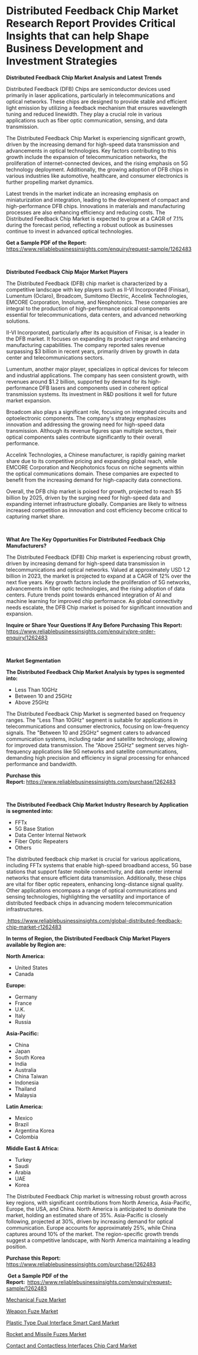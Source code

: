 <p><h1>Distributed Feedback Chip Market Research Report Provides Critical Insights that can help Shape Business Development and Investment Strategies</h1></p><p><strong>Distributed Feedback Chip Market Analysis and Latest Trends</strong></p>
<p><p>Distributed Feedback (DFB) Chips are semiconductor devices used primarily in laser applications, particularly in telecommunications and optical networks. These chips are designed to provide stable and efficient light emission by utilizing a feedback mechanism that ensures wavelength tuning and reduced linewidth. They play a crucial role in various applications such as fiber optic communication, sensing, and data transmission.</p><p>The Distributed Feedback Chip Market is experiencing significant growth, driven by the increasing demand for high-speed data transmission and advancements in optical technologies. Key factors contributing to this growth include the expansion of telecommunication networks, the proliferation of internet-connected devices, and the rising emphasis on 5G technology deployment. Additionally, the growing adoption of DFB chips in various industries like automotive, healthcare, and consumer electronics is further propelling market dynamics.</p><p>Latest trends in the market indicate an increasing emphasis on miniaturization and integration, leading to the development of compact and high-performance DFB chips. Innovations in materials and manufacturing processes are also enhancing efficiency and reducing costs. The Distributed Feedback Chip Market is expected to grow at a CAGR of 7.1% during the forecast period, reflecting a robust outlook as businesses continue to invest in advanced optical technologies.</p></p>
<p><strong>Get a Sample PDF of the Report:&nbsp;</strong> <a href="https://www.reliablebusinessinsights.com/enquiry/request-sample/1262483?utm_campaign=97&utm_medium=2&utm_source=Github&utm_content=ia&utm_term=24032025&utm_id=distributed-feedback-chip">https://www.reliablebusinessinsights.com/enquiry/request-sample/1262483</a></p>
<p>&nbsp;</p>
<p><strong>Distributed Feedback Chip Major Market Players</strong></p>
<p><p>The Distributed Feedback (DFB) chip market is characterized by a competitive landscape with key players such as II-VI Incorporated (Finisar), Lumentum (Oclaro), Broadcom, Sumitomo Electric, Accelink Technologies, EMCORE Corporation, Innolume, and Neophotonics. These companies are integral to the production of high-performance optical components essential for telecommunications, data centers, and advanced networking solutions.</p><p>II-VI Incorporated, particularly after its acquisition of Finisar, is a leader in the DFB market. It focuses on expanding its product range and enhancing manufacturing capabilities. The company reported sales revenue surpassing $3 billion in recent years, primarily driven by growth in data center and telecommunications sectors.</p><p>Lumentum, another major player, specializes in optical devices for telecom and industrial applications. The company has seen consistent growth, with revenues around $1.2 billion, supported by demand for its high-performance DFB lasers and components used in coherent optical transmission systems. Its investment in R&D positions it well for future market expansion.</p><p>Broadcom also plays a significant role, focusing on integrated circuits and optoelectronic components. The company's strategy emphasizes innovation and addressing the growing need for high-speed data transmission. Although its revenue figures span multiple sectors, their optical components sales contribute significantly to their overall performance.</p><p>Accelink Technologies, a Chinese manufacturer, is rapidly gaining market share due to its competitive pricing and expanding global reach, while EMCORE Corporation and Neophotonics focus on niche segments within the optical communications domain. These companies are expected to benefit from the increasing demand for high-capacity data connections.</p><p>Overall, the DFB chip market is poised for growth, projected to reach $5 billion by 2025, driven by the surging need for high-speed data and expanding internet infrastructure globally. Companies are likely to witness increased competition as innovation and cost efficiency become critical to capturing market share.</p></p>
<p>&nbsp;</p>
<p><strong>What Are The Key Opportunities For Distributed Feedback Chip Manufacturers?</strong></p>
<p><p>The Distributed Feedback (DFB) Chip market is experiencing robust growth, driven by increasing demand for high-speed data transmission in telecommunications and optical networks. Valued at approximately USD 1.2 billion in 2023, the market is projected to expand at a CAGR of 12% over the next five years. Key growth factors include the proliferation of 5G networks, advancements in fiber optic technologies, and the rising adoption of data centers. Future trends point towards enhanced integration of AI and machine learning for improved chip performance. As global connectivity needs escalate, the DFB Chip market is poised for significant innovation and expansion.</p></p>
<p><strong>Inquire or Share Your Questions If Any Before Purchasing This Report:</strong> <a href="https://www.reliablebusinessinsights.com/enquiry/pre-order-enquiry/1262483?utm_campaign=97&utm_medium=2&utm_source=Github&utm_content=ia&utm_term=24032025&utm_id=distributed-feedback-chip">https://www.reliablebusinessinsights.com/enquiry/pre-order-enquiry/1262483</a></p>
<p>&nbsp;</p>
<p><strong>Market Segmentation</strong></p>
<p><strong>The Distributed Feedback Chip Market Analysis by types is segmented into:</strong></p>
<p><ul><li>Less Than 10GHz</li><li>Between 10 and 25GHz</li><li>Above 25GHz</li></ul></p>
<p><p>The Distributed Feedback Chip Market is segmented based on frequency ranges. The "Less Than 10GHz" segment is suitable for applications in telecommunications and consumer electronics, focusing on low-frequency signals. The "Between 10 and 25GHz" segment caters to advanced communication systems, including radar and satellite technology, allowing for improved data transmission. The "Above 25GHz" segment serves high-frequency applications like 5G networks and satellite communications, demanding high precision and efficiency in signal processing for enhanced performance and bandwidth.</p></p>
<p><strong>Purchase this Report:&nbsp;</strong><a href="https://www.reliablebusinessinsights.com/purchase/1262483?utm_campaign=97&utm_medium=2&utm_source=Github&utm_content=ia&utm_term=24032025&utm_id=distributed-feedback-chip">https://www.reliablebusinessinsights.com/purchase/1262483</a></p>
<p>&nbsp;</p>
<p><strong>The Distributed Feedback Chip Market Industry Research by Application is segmented into:</strong></p>
<p><ul><li>FFTx</li><li>5G Base Station</li><li>Data Center Internal Network</li><li>Fiber Optic Repeaters</li><li>Others</li></ul></p>
<p><p>The distributed feedback chip market is crucial for various applications, including FFTx systems that enable high-speed broadband access, 5G base stations that support faster mobile connectivity, and data center internal networks that ensure efficient data transmission. Additionally, these chips are vital for fiber optic repeaters, enhancing long-distance signal quality. Other applications encompass a range of optical communications and sensing technologies, highlighting the versatility and importance of distributed feedback chips in advancing modern telecommunication infrastructures.</p></p>
<p><a href="https://www.reliablebusinessinsights.com/global-distributed-feedback-chip-market-r1262483?utm_campaign=97&utm_medium=2&utm_source=Github&utm_content=ia&utm_term=24032025&utm_id=distributed-feedback-chip">&nbsp;https://www.reliablebusinessinsights.com/global-distributed-feedback-chip-market-r1262483</a></p>
<p><strong>In terms of Region, the Distributed Feedback Chip Market Players available by Region are:</strong></p>
<p>
    <p> <strong> North America: </strong>
        <ul>
            <li>United States</li>
            <li>Canada</li>
        </ul>
        </p> 
    <p> <strong> Europe: </strong>
        <ul>
            <li>Germany</li>
            <li>France</li>
            <li>U.K.</li>
            <li>Italy</li>
            <li>Russia</li>
        </ul>
        </p> 
    <p> <strong> Asia-Pacific: </strong>
        <ul>
            <li>China</li>
            <li>Japan</li>
            <li>South Korea</li>
            <li>India</li>
            <li>Australia</li>
            <li>China Taiwan</li>
            <li>Indonesia</li>
            <li>Thailand</li>
            <li>Malaysia</li>
        </ul>
        </p> 
    <p> <strong> Latin America: </strong>
        <ul>
            <li>Mexico</li>
            <li>Brazil</li>
            <li>Argentina Korea</li>
            <li>Colombia</li>
        </ul>
        </p> 
    <p> <strong> Middle East & Africa: </strong>
        <ul>
            <li>Turkey</li>
            <li>Saudi</li>
            <li>Arabia</li>
            <li>UAE</li>
            <li>Korea</li>
        </ul>
    </p>
    </p>
<p><p>The Distributed Feedback Chip market is witnessing robust growth across key regions, with significant contributions from North America, Asia-Pacific, Europe, the USA, and China. North America is anticipated to dominate the market, holding an estimated share of 35%. Asia-Pacific is closely following, projected at 30%, driven by increasing demand for optical communication. Europe accounts for approximately 25%, while China captures around 10% of the market. The region-specific growth trends suggest a competitive landscape, with North America maintaining a leading position.</p></p>
<p><strong>Purchase this Report: </strong><a href="https://www.reliablebusinessinsights.com/purchase/1262483?utm_campaign=97&utm_medium=2&utm_source=Github&utm_content=ia&utm_term=24032025&utm_id=distributed-feedback-chip">https://www.reliablebusinessinsights.com/purchase/1262483</a></p>
<p>&nbsp;<strong>Get a Sample PDF of the Report:&nbsp;&nbsp;</strong><a href="https://www.reliablebusinessinsights.com/enquiry/request-sample/1262483?utm_campaign=97&utm_medium=2&utm_source=Github&utm_content=ia&utm_term=24032025&utm_id=distributed-feedback-chip">https://www.reliablebusinessinsights.com/enquiry/request-sample/1262483</a></p>
<p><strong></strong></p>
<p><p><a href="https://github.com/moorsdorak31/Market-Research-Report-List-1/blob/main/mechanical-fuze-market.md?utm_campaign=97&utm_medium=2&utm_source=Github&utm_content=ia&utm_term=24032025&utm_id=distributed-feedback-chip">Mechanical Fuze Market</a></p><p><a href="https://github.com/danitkeavyx7/Market-Research-Report-List-1/blob/main/weapon-fuze-market.md?utm_campaign=97&utm_medium=2&utm_source=Github&utm_content=ia&utm_term=24032025&utm_id=distributed-feedback-chip">Weapon Fuze Market</a></p><p><a href="https://github.com/botocniveda/Market-Research-Report-List-1/blob/main/plastic-type-dual-interface-smart-card-market.md?utm_campaign=97&utm_medium=2&utm_source=Github&utm_content=ia&utm_term=24032025&utm_id=distributed-feedback-chip">Plastic Type Dual Interface Smart Card Market</a></p><p><a href="https://github.com/taffouasaoka/Market-Research-Report-List-1/blob/main/rocket-and-missile-fuzes-market.md?utm_campaign=97&utm_medium=2&utm_source=Github&utm_content=ia&utm_term=24032025&utm_id=distributed-feedback-chip">Rocket and Missile Fuzes Market</a></p><p><a href="https://github.com/kuciakkukalo/Market-Research-Report-List-1/blob/main/contact-and-contactless-interfaces-chip-card-market.md?utm_campaign=97&utm_medium=2&utm_source=Github&utm_content=ia&utm_term=24032025&utm_id=distributed-feedback-chip">Contact and Contactless Interfaces Chip Card Market</a></p></p>